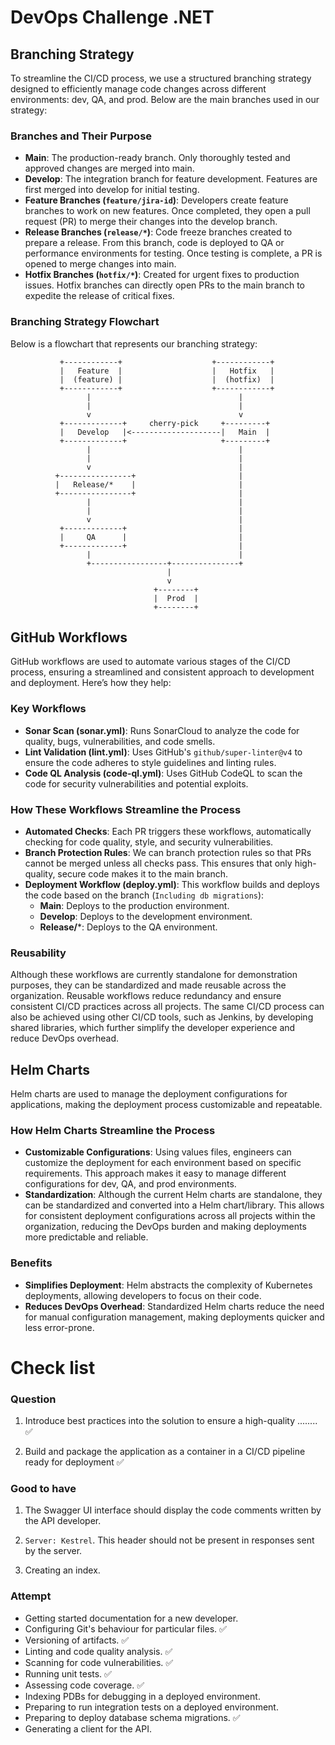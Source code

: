 # DevOps Challenge .NET

## Branching Strategy

To streamline the CI/CD process, we use a structured branching strategy designed to efficiently manage code changes across different environments: dev, QA, and prod. Below are the main branches used in our strategy:

### Branches and Their Purpose

- **Main**: The production-ready branch. Only thoroughly tested and approved changes are merged into main.
- **Develop**: The integration branch for feature development. Features are first merged into develop for initial testing.
- **Feature Branches (`feature/jira-id`)**: Developers create feature branches to work on new features. Once completed, they open a pull request (PR) to merge their changes into the develop branch.
- **Release Branches (`release/*`)**: Code freeze branches created to prepare a release. From this branch, code is deployed to QA or performance environments for testing. Once testing is complete, a PR is opened to merge changes into main.
- **Hotfix Branches (`hotfix/*`)**: Created for urgent fixes to production issues. Hotfix branches can directly open PRs to the main branch to expedite the release of critical fixes.

### Branching Strategy Flowchart

Below is a flowchart that represents our branching strategy:

```
           +------------+                    +------------+
           |   Feature  |                    |   Hotfix   |
           |  (feature) |                    |  (hotfix)  |
           +------------+                    +------------+
                 |                                 |
                 |                                 |
                 v                                 v
           +-------------+     cherry-pick     +---------+
           |   Develop   |<--------------------|   Main  |
           +-------------+                     +---------+
                 |                                 |
                 |                                 |
                 v                                 |
          +----------------+                       |
          |   Release/*    |                       |
          +----------------+                       |
                 |                                 |
                 |                                 |
                 v                                 |
           +-------------+                         |
           |     QA      |                         |
           +-------------+                         |
                 |                                 |
                 +-----------------+---------------+
                                   |
                                   v
                                +--------+
                                |  Prod  |
                                +--------+
```

## GitHub Workflows

GitHub workflows are used to automate various stages of the CI/CD process, ensuring a streamlined and consistent approach to development and deployment. Here’s how they help:

### Key Workflows

- **Sonar Scan (sonar.yml)**: Runs SonarCloud to analyze the code for quality, bugs, vulnerabilities, and code smells.
- **Lint Validation (lint.yml)**: Uses GitHub's `github/super-linter@v4` to ensure the code adheres to style guidelines and linting rules.
- **Code QL Analysis (code-ql.yml)**: Uses GitHub CodeQL to scan the code for security vulnerabilities and potential exploits.

### How These Workflows Streamline the Process

- **Automated Checks**: Each PR triggers these workflows, automatically checking for code quality, style, and security vulnerabilities.
- **Branch Protection Rules**: We can branch protection rules so that PRs cannot be merged unless all checks pass. This ensures that only high-quality, secure code makes it to the main branch.
- **Deployment Workflow (deploy.yml)**: This workflow builds and deploys the code based on the branch (`Including db migrations`):
  - **Main**: Deploys to the production environment.
  - **Develop**: Deploys to the development environment.
  - **Release/***: Deploys to the QA environment.

### Reusability

Although these workflows are currently standalone for demonstration purposes, they can be standardized and made reusable across the organization. Reusable workflows reduce redundancy and ensure consistent CI/CD practices across all projects. The same CI/CD process can also be achieved using other CI/CD tools, such as Jenkins, by developing shared libraries, which further simplify the developer experience and reduce DevOps overhead.

## Helm Charts

Helm charts are used to manage the deployment configurations for applications, making the deployment process customizable and repeatable.

### How Helm Charts Streamline the Process

- **Customizable Configurations**: Using values files, engineers can customize the deployment for each environment based on specific requirements. This approach makes it easy to manage different configurations for dev, QA, and prod environments.
- **Standardization**: Although the current Helm charts are standalone, they can be standardized and converted into a Helm chart/library. This allows for consistent deployment configurations across all projects within the organization, reducing the DevOps burden and making deployments more predictable and reliable.

### Benefits

- **Simplifies Deployment**: Helm abstracts the complexity of Kubernetes deployments, allowing developers to focus on their code.
- **Reduces DevOps Overhead**: Standardized Helm charts reduce the need for manual configuration management, making deployments quicker and less error-prone.

# Check list
### Question
1. Introduce best practices into the solution to ensure a high-quality ........ :white_check_mark:

2. Build and package the application as a container in a CI/CD pipeline ready for deployment :white_check_mark:

### Good to have
1. The Swagger UI interface should display the code comments written by the API developer.

2. `Server: Kestrel`. This header should not be present in responses sent by the server.

3. Creating an index.

### Attempt
* Getting started documentation for a new developer.
* Configuring Git's behaviour for particular files. :white_check_mark:
* Versioning of artifacts. :white_check_mark:
* Linting and code quality analysis. :white_check_mark:
* Scanning for code vulnerabilities. :white_check_mark:
* Running unit tests. :white_check_mark:
* Assessing code coverage. :white_check_mark:
* Indexing PDBs for debugging in a deployed environment.
* Preparing to run integration tests on a deployed environment.
* Preparing to deploy database schema migrations. :white_check_mark:
* Generating a client for the API.



